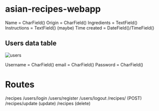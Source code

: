 # asian-recipes-webapp

Name = CharField()
Origin = CharField()
Ingredients = TextField()
Instructions = TextField()
(maybe) Time created = DateField()/TimeField()

## Users data table

![users](https://i.imgur.com/jtoHImQ.png)

Username = CharField()
email = CharField()
Password = CharField()

# Routes

/recipes
/users/login
/users/register
/users/logout
/recipes/ (POST)
/recipes/update (update)
/recipes (delete)

